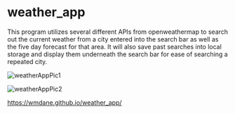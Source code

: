 # weather_app

This program utilizes several different APIs from openweathermap to search out the current weather from a city entered into the search bar as well as the five day forecast for that area. It will also save past searches into local storage and display them underneath the search bar for ease of searching a repeated city.

![weatherAppPic1](https://user-images.githubusercontent.com/69867610/99157557-ed6a0e80-2697-11eb-95f1-468e1655feac.jpg)

![weatherAppPic2](https://user-images.githubusercontent.com/69867610/99157566-ff4bb180-2697-11eb-91e1-44bd67853dc8.jpg)

https://wmdane.github.io/weather_app/
